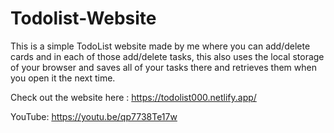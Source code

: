 # Todolist-Website

This is a simple TodoList website made by me where you can add/delete cards and in each of those add/delete tasks, this also uses the local storage of your browser and saves all of your tasks there and retrieves them when you open it the next time.

Check out the website here : https://todolist000.netlify.app/

YouTube: https://youtu.be/qp7738Te17w

